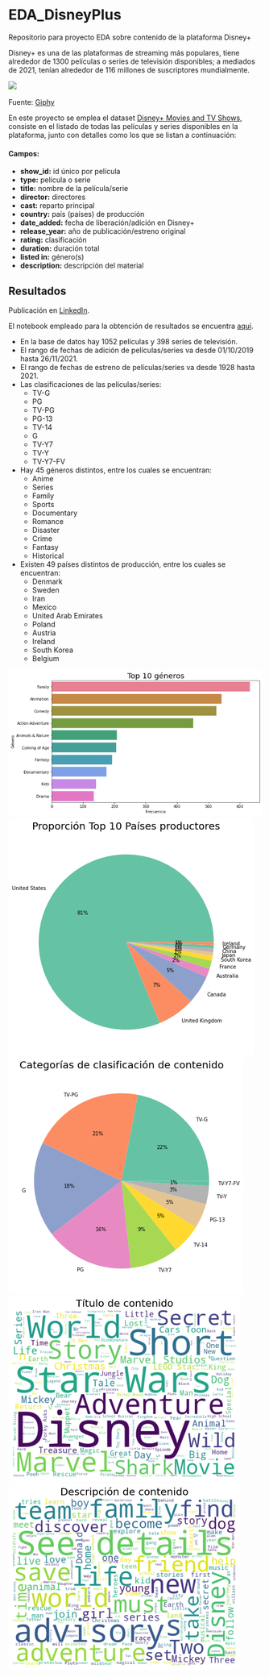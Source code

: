 # EDA_DisneyPlus
Repositorio para proyecto EDA sobre contenido de la plataforma Disney+

Disney+ es una de las plataformas de streaming más populares, tiene alrededor de 1300 películas o series de televisión disponibles; a mediados de 2021, tenían alrededor de 116 millones de suscriptores mundialmente. 

![](https://media.giphy.com/media/T9KcDBkWHrWJLF2l5Q/giphy.gif)

Fuente: [Giphy](https://media.giphy.com/media/T9KcDBkWHrWJLF2l5Q/giphy.gif)

En este proyecto se emplea el dataset [Disney+ Movies and TV Shows](https://www.kaggle.com/datasets/shivamb/disney-movies-and-tv-shows), consiste en el listado de todas las películas y series disponibles en la plataforma, junto con detalles como los que se listan a continuación:

#### Campos:

- <b> show_id:</b> id único por película
- <b> type:</b> película o serie
- <b> title:</b> nombre de la película/serie
- <b> director:</b> directores
- <b> cast:</b> reparto principal
- <b> country:</b> país (países) de producción
- <b> date_added:</b> fecha de liberación/adición en Disney+
- <b> release_year:</b> año de publicación/estreno original
- <b> rating:</b> clasificación
- <b> duration:</b> duración total
- <b> listed in:</b> género(s)
- <b> description:</b> descripción del material

## Resultados

Publicación en [LinkedIn](https://www.linkedin.com/feed/update/urn:li:share:7043409114521116673/).

El notebook empleado para la obtención de resultados se encuentra [aquí](https://github.com/AlbertoMCD/EDA_DisneyPlus/blob/main/src/EDA_DisneyPlus.ipynb).

- En la base de datos hay 1052 películas y 398 series de televisión.
- El rango de fechas de adición de películas/series va desde 01/10/2019 hasta 26/11/2021.
- El rango de fechas de estreno de películas/series va desde 1928 hasta 2021.
- Las clasificaciones de las películas/series:
    * TV-G
    * PG
    * TV-PG
    * PG-13
    * TV-14
    * G
    * TV-Y7
    * TV-Y
    * TV-Y7-FV
- Hay 45 géneros distintos, entre los cuales se encuentran: 
    * Anime
    * Series
    * Family
    * Sports
    * Documentary
    * Romance
    * Disaster
    * Crime
    * Fantasy
    * Historical
- Existen 49 países distintos de producción, entre los cuales se encuentran: 
    * Denmark
    * Sweden
    * Iran
    * Mexico
    * United Arab Emirates
    * Poland
    * Austria
    * Ireland
    * South Korea
    * Belgium

![](https://github.com/AlbertoMCD/EDA_DisneyPlus/blob/main/results/generos_1.png)
![](https://github.com/AlbertoMCD/EDA_DisneyPlus/blob/main/results/pais_2.png)
![](https://github.com/AlbertoMCD/EDA_DisneyPlus/blob/main/results/clasificacion.png)
![](https://github.com/AlbertoMCD/EDA_DisneyPlus/blob/main/results/titulo.png)
![](https://github.com/AlbertoMCD/EDA_DisneyPlus/blob/main/results/descripcion.png)

